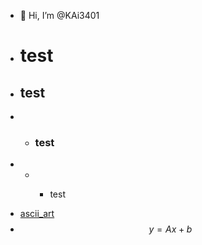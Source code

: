 - 👋 Hi, I’m @KAi3401
- # test
- <h2>test</h2>
- - <h3>test</h3>
- - - <p> test </p>
- <a href="https://kai3401.github.io/ascii.html" target="_blank">ascii_art</a>
- $$ y = Ax+b $$
<!---
KAi3401/KAi3401 is a ✨ special ✨ repository because its `README.md` (this file) appears on your GitHub profile.
You can click the Preview link to take a look at your changes.
--->
